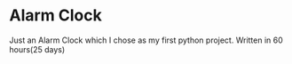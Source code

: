 # Alarm Clock
Just an Alarm Clock which I chose as my first python project. Written in 60 hours(25 days)
